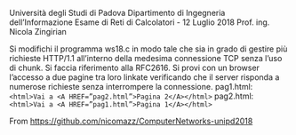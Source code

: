 Università degli Studi di Padova
Dipartimento di Ingegneria dell’Informazione
Esame di Reti di Calcolatori - 12 Luglio 2018
Prof. ing. Nicola Zingirian

Si modifichi il programma ​ws18.c in modo tale che sia in grado di gestire più richieste HTTP/1.1 all’interno della
medesima connessione TCP senza l’uso di chunk.
Si faccia riferimento alla ​RFC2616​.
Si provi con un browser l’accesso a due pagine tra loro linkate verificando che il server risponda a numerose
richieste senza interrompere la connessione.
pag1.html:
`<html>Vai a <A HREF=”pag2.html”>Pagina 2</A></html>`
pag2.html:
`<html>Vai a <A HREF=”pag1.html”>Pagina 1</A></html>`

From https://github.com/nicomazz/ComputerNetworks-unipd2018
